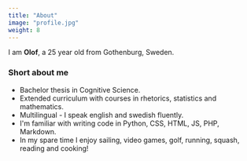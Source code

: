 ```yaml
---
title: "About"
image: "profile.jpg"
weight: 8
---
```


I am **Olof**, a 25 year old from Gothenburg, Sweden.

### Short about me

* Bachelor thesis in Cognitive Science.
* Extended curriculum with courses in rhetorics, statistics and mathematics.
* Multilingual - I speak english and swedish fluently.
* I'm familiar with writing code in Python, CSS, HTML, JS, PHP, Markdown.
* In my spare time I enjoy sailing, video games, golf, running, squash, reading and cooking!
